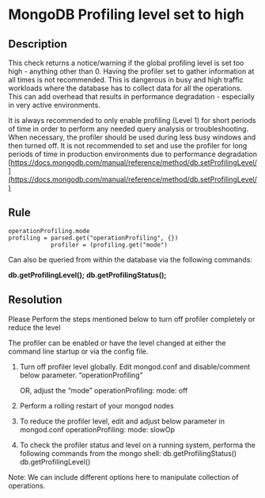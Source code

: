 # MongoDB Profiling level set to high 

## Description
This check returns a notice/warning if the global profiling level is set too high - anything other than 0. Having the profiler set to gather information at all times is not recommended. 
This is dangerous in busy and high traffic workloads where the database has to collect data for all the operations. This can add overhead that results in performance degradation - especially in very active environments.

It is always recommended to only enable profiling (Level 1) for short periods of time in order to perform any needed query analysis or troubleshooting.  When necessary,  the profiler should be used during less busy windows and then turned off.  It is not recommended to set and use the profiler for long periods of time in production environments due to performance degradation
[https://docs.mongodb.com/manual/reference/method/db.setProfilingLevel/](https://docs.mongodb.com/manual/reference/method/db.setProfilingLevel/)


## Rule
```
operationProfiling.mode
profiling = parsed.get("operationProfiling", {})
            profiler = (profiling.get("mode")
```
Can also be queried from within the database via the following commands:

__db.getProfilingLevel();__
__db.getProfilingStatus();__


## Resolution
Please Perform the steps mentioned below to turn off profiler completely or reduce the level

The profiler can be enabled or have the level changed at either the command line startup or via the config file.

1. Turn off profiler level globally. 
	Edit mongod.conf and disable/comment below parameter.
		“operationProfiling”
		
	OR, adjust the “mode”
	operationProfiling:
   		mode: off
2. Perform a rolling restart of your mongod nodes
3. To reduce the profiler level, edit and adjust below parameter in mongod.conf
	operationProfiling:
   		mode: slowOp
4. To check the profiler status and level on a running system, performa the following commands from the mongo shell:
		db.getProfilingStatus()
		db.getProfilingLevel()


Note: We can include different options here to manipulate collection of operations.

